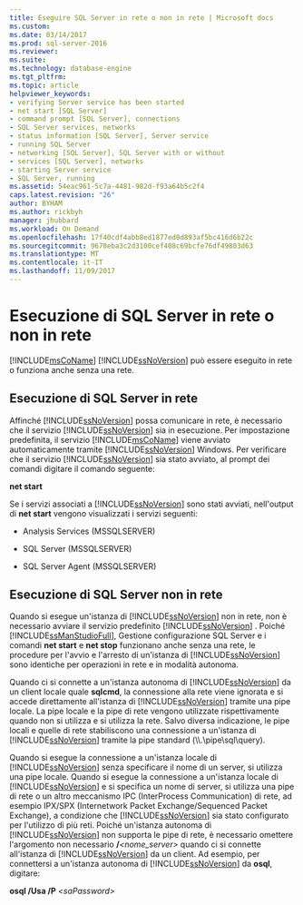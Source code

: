 ```yaml
---
title: Eseguire SQL Server in rete o non in rete | Microsoft docs
ms.custom: 
ms.date: 03/14/2017
ms.prod: sql-server-2016
ms.reviewer: 
ms.suite: 
ms.technology: database-engine
ms.tgt_pltfrm: 
ms.topic: article
helpviewer_keywords:
- verifying Server service has been started
- net start [SQL Server]
- command prompt [SQL Server], connections
- SQL Server services, networks
- status information [SQL Server], Server service
- running SQL Server
- networking [SQL Server], SQL Server with or without
- services [SQL Server], networks
- starting Server service
- SQL Server, running
ms.assetid: 54eac961-5c7a-4481-982d-f93a64b5c2f4
caps.latest.revision: "26"
author: BYHAM
ms.author: rickbyh
manager: jhubbard
ms.workload: On Demand
ms.openlocfilehash: 17f40cdf4abb8ed1877ed0d893af5bc416d6b22c
ms.sourcegitcommit: 9678eba3c2d3100cef408c69bcfe76df49803d63
ms.translationtype: MT
ms.contentlocale: it-IT
ms.lasthandoff: 11/09/2017
---
```

# <a name="run-sql-server-with-or-without-a-network"></a>Esecuzione di SQL Server in rete o non in rete
  [!INCLUDE[msCoName](../../includes/msconame-md.md)] [!INCLUDE[ssNoVersion](../../includes/ssnoversion-md.md)] può essere eseguito in rete o funziona anche senza una rete.  
  
## <a name="running-sql-server-on-a-network"></a>Esecuzione di SQL Server in rete  
 Affinché [!INCLUDE[ssNoVersion](../../includes/ssnoversion-md.md)] possa comunicare in rete, è necessario che il servizio [!INCLUDE[ssNoVersion](../../includes/ssnoversion-md.md)] sia in esecuzione. Per impostazione predefinita, il servizio [!INCLUDE[msCoName](../../includes/msconame-md.md)] viene avviato automaticamente tramite [!INCLUDE[ssNoVersion](../../includes/ssnoversion-md.md)] Windows. Per verificare che il servizio [!INCLUDE[ssNoVersion](../../includes/ssnoversion-md.md)] sia stato avviato, al prompt dei comandi digitare il comando seguente:  
  
 **net start**  
  
 Se i servizi associati a [!INCLUDE[ssNoVersion](../../includes/ssnoversion-md.md)] sono stati avviati, nell'output di **net start** vengono visualizzati i servizi seguenti:  
  
-   Analysis Services (MSSQLSERVER)  
  
-   SQL Server (MSSQLSERVER)  
  
-   SQL Server Agent (MSSQLSERVER)  
  
## <a name="running-sql-server-without-a-network"></a>Esecuzione di SQL Server non in rete  
 Quando si esegue un'istanza di [!INCLUDE[ssNoVersion](../../includes/ssnoversion-md.md)] non in rete, non è necessario avviare il servizio predefinito [!INCLUDE[ssNoVersion](../../includes/ssnoversion-md.md)] . Poiché [!INCLUDE[ssManStudioFull](../../includes/ssmanstudiofull-md.md)], Gestione configurazione SQL Server e i comandi **net start** e **net stop** funzionano anche senza una rete, le procedure per l'avvio e l'arresto di un'istanza di [!INCLUDE[ssNoVersion](../../includes/ssnoversion-md.md)] sono identiche per operazioni in rete e in modalità autonoma.  
  
 Quando ci si connette a un'istanza autonoma di [!INCLUDE[ssNoVersion](../../includes/ssnoversion-md.md)] da un client locale quale **sqlcmd**, la connessione alla rete viene ignorata e si accede direttamente all'istanza di [!INCLUDE[ssNoVersion](../../includes/ssnoversion-md.md)] tramite una pipe locale. La pipe locale e la pipe di rete vengono utilizzate rispettivamente quando non si utilizza e si utilizza la rete. Salvo diversa indicazione, le pipe locali e quelle di rete stabiliscono una connessione a un'istanza di [!INCLUDE[ssNoVersion](../../includes/ssnoversion-md.md)] tramite la pipe standard (\\\\.\pipe\sql\query).  
  
 Quando si esegue la connessione a un'istanza locale di [!INCLUDE[ssNoVersion](../../includes/ssnoversion-md.md)] senza specificare il nome di un server, si utilizza una pipe locale. Quando si esegue la connessione a un'istanza locale di [!INCLUDE[ssNoVersion](../../includes/ssnoversion-md.md)] e si specifica un nome di server, si utilizza una pipe di rete o un altro meccanismo IPC (InterProcess Communication) di rete, ad esempio IPX/SPX (Internetwork Packet Exchange/Sequenced Packet Exchange), a condizione che [!INCLUDE[ssNoVersion](../../includes/ssnoversion-md.md)] sia stato configurato per l'utilizzo di più reti. Poiché un'istanza autonoma di [!INCLUDE[ssNoVersion](../../includes/ssnoversion-md.md)] non supporta le pipe di rete, è necessario omettere l'argomento non necessario **/***<nome_server>* quando ci si connette all'istanza di [!INCLUDE[ssNoVersion](../../includes/ssnoversion-md.md)] da un client. Ad esempio, per connettersi a un'istanza autonoma di [!INCLUDE[ssNoVersion](../../includes/ssnoversion-md.md)] da **osql**, digitare:  
  
 **osql /Usa /P** *\<saPassword>*  
  
  
